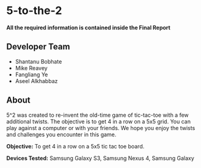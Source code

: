 5-to-the-2
==========

**All the required information is contained inside the Final Report**

## Developer Team

- Shantanu Bobhate
- Mike Reavey
- Fangliang Ye
- Aseel Alkhabbaz

## About

5^2 was created to re-invent the old-time game of tic-tac-toe with a few additional twists.
The objective is to get 4 in a row on a 5x5 grid. You can play against a computer or with your friends. We hope you enjoy the twists and challenges you encounter in this game.

**Objective:** To get 4 in a row on a 5x5 tic tac toe board.

**Devices Tested:** Samsung Galaxy S3, Samsung Nexus 4, Samsung Galaxy 
